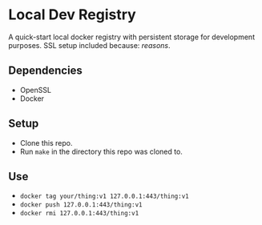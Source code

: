 # Local Dev Registry

A quick-start local docker registry with persistent storage for
development purposes. SSL setup included because:
_reasons_.

## Dependencies

- OpenSSL
- Docker

## Setup

- Clone this repo.
- Run `make` in the directory this repo was cloned to. 

## Use

- `docker tag your/thing:v1 127.0.0.1:443/thing:v1`
- `docker push 127.0.0.1:443/thing:v1`
- `docker rmi 127.0.0.1:443/thing:v1`

